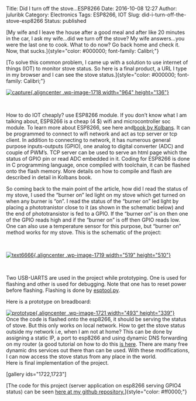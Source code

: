 Title: Did I turn off the stove...ESP8266
Date: 2016-10-08 12:27
Author: juluribk
Category: Electronics
Tags: ESP8266, IOT
Slug: did-i-turn-off-the-stove-esp8266
Status: published

[My wife and I leave the house after a good meal and after like 20 minutes in the car, I ask my wife…did we turn off the stove? My wife answers…you were the last one to cook. What to do now? Go back home and check it. Now, that sucks.]{style="color: #000000; font-family: Calibri;"}

[To solve this common problem, I came up with a solution to use internet of things (IOT) to monitor stove status. So here is a final product, a URL I type in my browser and I can see the stove status.]{style="color: #000000; font-family: Calibri;"}

[![capture](http://juluribk.com/wp-content/uploads/2016/10/Capture-1024x144.png){.aligncenter .wp-image-1718 width="964" height="136"}](http://juluribk.com/wp-content/uploads/2016/10/Capture.png)

 

How to do IOT cheaply? use ESP8266 module. If you don’t know what I am talking about, ESP8266 is a cheap (4 \$) wifi and microcontroller soc module. To learn more about ESP8266, see here and[book by Kolbans](http://neilkolban.com/tech/esp8266/). It can be programmed to connect to wifi network and act as tcp server or tcp client. In addition to connecting to network, it has numerous general purpose inputs-outputs (GPIO), one analog to digital converter (ADC) and couple of PWM’s. TCP server can be used to serve an html page which the status of GPIO pin or read ADC embedded in it. Coding for ESP8266 is done in C programming language, once compiled with toolchain, it can be flashed onto the flash memory. More details on how to compile and flash are described in detail in Kolbans book.

So coming back to the main point of the article, how did I read the status of my stove, I used the “burner on” led light on my stove which get turned on when any burner is “on”. I read the status of the “burner on” led light by placing a phototranistor close to it (as shown in the schematic below) and the end of phototransistor is fed to a GPIO. If the “burner on” is on then one of the GPIO reads high and if the “burner on” is off then GPIO reads low. One can also use a temperature sensor for this purpose, but “burner on” method works for my stove. This is the schematic of the project:

 

[![text6666](http://juluribk.com/wp-content/uploads/2016/10/text6666-1024x1006.png){.aligncenter .wp-image-1719 width="519" height="510"}](http://juluribk.com/wp-content/uploads/2016/10/text6666.png)

 

Two USB-UARTS are used in the project while prototyping. One is used for flashing and other is used for debugging. Note that one has to reset power before flashing. Flashing is done by [esptool.py](https://github.com/themadinventor/esptool).

Here is a prototype on breadboard:

[![prototype](http://juluribk.com/wp-content/uploads/2016/10/prototype-1024x704.png){.aligncenter .wp-image-1721 width="493" height="339"}](http://juluribk.com/wp-content/uploads/2016/10/prototype.png)  
Once the code is flashed onto the esp8266, it should be serving the status of stove. But this only works on local network. How to get the stove status outside my network i.e, when I am not at home? This can be done by assigning a static IP, a port to esp8266 and using dynamic DNS forwarding on my router (a good tutorial on how to do this [is here](http://www.howtogeek.com/66438/how-to-easily-access-your-home-network-from-anywhere-with-ddns/). There are many free dynamic dns services out there than can be used. With these modifications, I can now access the stove status from any place in the world.  
Here is final implementation of the project.

\[gallery ids="1722,1723"\]

[The code for this project (server application on esp8266 serving GPIO4 status) can be seen [here at my github repository.](https://github.com/plasmon360/esp8266_c_examples/tree/master/examples/did_i_turn_off_my_stove)]{style="color: #ff0000;"}
